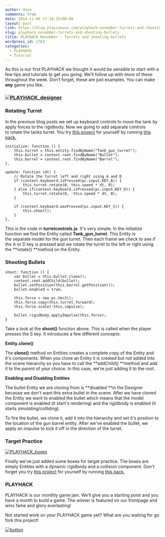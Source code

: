 ```yaml
---
author: dave
comments: true
date: 2014-11-06 17:34:35+00:00
layout: post
link: https://blog.playcanvas.com/playhack-november-turrets-and-shooting-bullets/
slug: playhack-november-turrets-and-shooting-bullets
title: PLAYHACK November - Turrets and shooting bullets
wordpress_id: 1763
categories:
  - PLAYHACK
  - Tutorial
---
```


As this is our first PLAYHACK we thought it would be sensible to start with a few tips and tutorials to get you going. We’ll follow up with more of these throughout the week. Don’t forget, these are just examples. You can make **any** game you like.

### [![PLAYHACK_designer](https://blog.playcanvas.com/wp-content/uploads/2014/11/PLAYHACK_designer.jpg)](https://blog.playcanvas.com/wp-content/uploads/2014/11/PLAYHACK_designer.jpg)

###

###

### <del></del>Rotating Turret

In the previous blog posts we set up keyboard controls to move the tank by apply forces to the rigidbody. Now we going to add separate controls to rotate the tanks turret. You try [this project](https://playcanvas.com/user/playcanvas/gamejam-nov-14) for yourself by running [this pack.](https://playcanvas.com/dave/playhack-nov/designer/pack/30176192-65d3-11e4-9aee-12313b0a5ec6)

    initialize: function () {
        this.turret = this.entity.findByName("Tank_gun_turret");
        this.bullet = context.root.findByName("Bullet");
        this.barrel = context.root.findByName("Barrel");
    },

    update: function (dt) {
        // Rotate the turret left and right using A and D
        if (context.keyboard.isPressed(pc.input.KEY_A)) {
            this.turret.rotate(0, this.speed * dt, 0);
        } else if(context.keyboard.isPressed(pc.input.KEY_D)) {
            this.turret.rotate(0, -this.speed * dt, 0);
        }

        if (context.keyboard.wasPressed(pc.input.KEY_S)) {
            this.shoot();
        }
    },

This is the code in **turretcontrols.js**. It's very simple. In the initialize function we find the Entity called **Tank_gun_turret**. This Entity is the separate model for the gun turret. Then each frame we check to see if the A or D key is pressed and we rotate the turret to the left or right using the **rotate() **method on the Entity.

### Shooting Bullets

    shoot: function () {
        var bullet = this.bullet.clone();
        context.root.addChild(bullet);
        bullet.setPosition(this.barrel.getPosition());
        bullet.enabled = true;

        this.force = new pc.Vec3();
        this.force.copy(this.turret.forward);
        this.force.scale(-this.impulse);

        bullet.rigidbody.applyImpulse(this.force);
    }

Take a look at the **shoot()** function above. This is called when the player presses the S key. It introduces a few different concepts:

**Entity.clone()**

The **clone()** method on Entities creates a complete copy of the Entity and it's components. When you clone an Entity it is created but not added into the scene hierarchy so you have to call the **addChild() **method and add it to the parent of your choice. In this case, we're just adding it to the root.

**Enabling and Disabling Entities**

The bullet Entity we are cloning from is **disabled **in the Designer because we don't want this extra bullet in the scene. After we have cloned the Entity we want to enabled the bullet which means that the model component is enabled (it start's rendering) and the rigidbody is enabled (it starts simulating/colliding).

To fire the bullet, we clone it, add it into the hierarchy and set it's position to the location of the gun barrel entity. After we've enabled the bullet, we apply an impulse to kick it off in the direction of the turret.

### Target Practice

[![PLAYHACK_boxes](https://blog.playcanvas.com/wp-content/uploads/2014/11/PLAYHACK_boxes.jpg)](https://blog.playcanvas.com/wp-content/uploads/2014/11/PLAYHACK_boxes.jpg)

Finally we've just added some boxes for target practice. The boxes are simply Entities with a dynamic rigidbody and a collision component. Don't forget you try [this project](https://playcanvas.com/user/playcanvas/gamejam-nov-14) for yourself by running [this pack.](https://playcanvas.com/dave/playhack-nov/designer/pack/30176192-65d3-11e4-9aee-12313b0a5ec6)

### PLAYHACK

PLAYHACK is our monthly game jam. We’ll give you a starting point and you have a month to build a game. The winner is featured on our frontpage and wins fame and glory everlasting!

Not started work on your PLAYHACK game yet? What are you waiting for go fork this project!

[![button](https://blog.playcanvas.com/wp-content/uploads/2014/10/button.png)](https://playcanvas.com/user/playcanvas/gamejam-nov-14)
